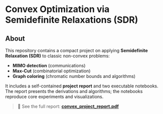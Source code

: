 # Convex Optimization via Semidefinite Relaxations (SDR)

## About
This repository contains a compact project on applying **Semidefinite Relaxation (SDR)** to classic non-convex problems:
- **MIMO detection** (communications)
- **Max-Cut** (combinatorial optimization)
- **Graph coloring** (chromatic number bounds and algorithms)

It includes a self-contained **project report** and two executable notebooks. The report presents the derivations and algorithms; the notebooks reproduce core experiments and visualizations.

> 📄 See the full report: **[convex_project_report.pdf](convex_project_report.pdf)**
